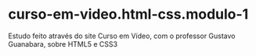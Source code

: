 # curso-em-video.html-css.modulo-1
 Estudo feito através do site Curso em Vídeo, com o professor Gustavo Guanabara, sobre HTML5 e CSS3
